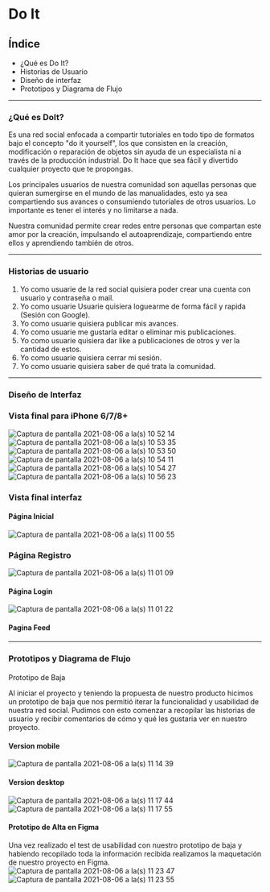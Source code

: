 # Do It

## Índice

* ¿Qué es Do It?
* Historias de Usuario
* Diseño de interfaz
* Prototipos y Diagrama de Flujo

***
 
### ¿Qué es **DoIt**?

Es una red social enfocada a compartir tutoriales en todo tipo de formatos bajo el concepto "do it yourself", los que consisten en la creación, modificación 
o reparación de objetos sin ayuda de un especialista ni a través de la producción industrial. Do It hace que sea fácil y divertido cualquier proyecto que te propongas.

Los principales usuarios de nuestra comunidad son aquellas personas que quieran sumergirse en el mundo de las manualidades, esto ya sea compartiendo sus avances o consumiendo tutoriales de otros usuarios. Lo importante es tener el interés y no limitarse a nada. 

Nuestra comunidad permite crear redes entre personas que compartan este amor por la creación, impulsando el autoaprendizaje, compartiendo entre ellos y aprendiendo también de otros.

***
### Historias de usuario

1. Yo como usuarie de la red social quisiera poder crear una cuenta con usuario y contraseña o mail.
2. Yo como usuarie Usuarie quisiera loguearme de forma fácil y rapida (Sesión con Google).
3. Yo como usuarie quisiera publicar mis avances.
4. Yo como usuarie me gustaría editar o eliminar mis publicaciones.
5. Yo como usuarie quisiera dar like a publicaciones de otros y ver la cantidad de estos.
6. Yo como usuarie quisiera cerrar mi sesión.
7. Yo como usuarie quisiera saber de qué trata la comunidad.

***

### Diseño de Interfaz

### Vista final para iPhone 6/7/8+
![Captura de pantalla 2021-08-06 a la(s) 10 52 14](https://user-images.githubusercontent.com/83927184/128530126-a0cb29b7-0960-4092-8d80-2acd52652c9a.png)
![Captura de pantalla 2021-08-06 a la(s) 10 53 35](https://user-images.githubusercontent.com/83927184/128530124-7a63dba9-bfd8-4859-93e6-35822c41e271.png)
![Captura de pantalla 2021-08-06 a la(s) 10 53 50](https://user-images.githubusercontent.com/83927184/128530122-92075ad3-c24b-4f58-8339-0f0502083c62.png)
![Captura de pantalla 2021-08-06 a la(s) 10 54 11](https://user-images.githubusercontent.com/83927184/128530119-f2b65f33-7ae3-42cf-a1bd-06709a343331.png)
![Captura de pantalla 2021-08-06 a la(s) 10 54 27](https://user-images.githubusercontent.com/83927184/128530115-82e8addb-6122-488a-a383-209453542ab3.png)
![Captura de pantalla 2021-08-06 a la(s) 10 56 23](https://user-images.githubusercontent.com/83927184/128530107-16e837b5-7a03-40d3-a2d2-8eec8e427567.png)

### Vista final interfaz

#### Página Inicial
![Captura de pantalla 2021-08-06 a la(s) 11 00 55](https://user-images.githubusercontent.com/83927184/128531497-cafed917-0047-4511-a2ea-d6a450e56f9b.png)

### Página Registro
![Captura de pantalla 2021-08-06 a la(s) 11 01 09](https://user-images.githubusercontent.com/83927184/128531447-46adf81c-01d0-4b3b-906e-b07ae1622638.png)

#### Página Login
![Captura de pantalla 2021-08-06 a la(s) 11 01 22](https://user-images.githubusercontent.com/83927184/128531250-987625c5-9961-46b7-851c-347a8b657f10.png)

#### Pagina Feed


***

### Prototipos y Diagrama de Flujo

####
 Prototipo de Baja
 
Al iniciar el proyecto y teniendo la propuesta de nuestro producto hicimos un prototipo de baja que nos permitió iterar la funcionalidad y usabilidad de nuestra red social. Pudimos con esto comenzar a recopilar las historias de usuario y recibir comentarios de cómo y qué les gustaria ver en nuestro proyecto.

#### Version mobile
![Captura de pantalla 2021-08-06 a la(s) 11 14 39](https://user-images.githubusercontent.com/83927184/128532802-28499b54-f079-4d79-ad4e-015e65e90403.png)

#### Version desktop
![Captura de pantalla 2021-08-06 a la(s) 11 17 44](https://user-images.githubusercontent.com/83927184/128533424-72cbf4ec-7549-463a-8bc7-23e9b1a7a8c4.png)
![Captura de pantalla 2021-08-06 a la(s) 11 17 55](https://user-images.githubusercontent.com/83927184/128533432-42ee377a-c788-4e81-8365-350afd2ad601.png)
   
 #### Prototipo de Alta en Figma
 
 Una vez realizado el test de usabilidad con nuestro prototipo de baja y habiendo recopilado toda la información recibida realizamos la maquetación de nuestro proyecto en Figma.
![Captura de pantalla 2021-08-06 a la(s) 11 23 47](https://user-images.githubusercontent.com/83927184/128534046-df07831c-1d29-47aa-9c86-5274a315eb9d.png)
![Captura de pantalla 2021-08-06 a la(s) 11 23 55](https://user-images.githubusercontent.com/83927184/128534049-f07c7525-7415-4b64-8305-8411c4e09038.png)

 

